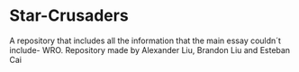 # Star-Crusaders
A repository that includes all the information that the main essay couldn´t include- WRO. Repository made by Alexander Liu, Brandon Liu and Esteban Cai
